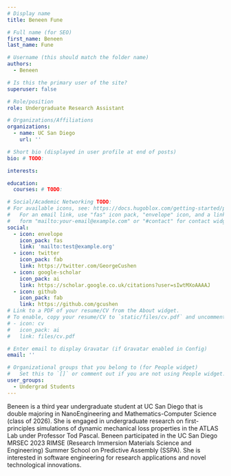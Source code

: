 ```yaml
---
# Display name
title: Beneen Fune

# Full name (for SEO)
first_name: Beneen
last_name: Fune

# Username (this should match the folder name)
authors:
  - Beneen

# Is this the primary user of the site?
superuser: false

# Role/position
role: Undergraduate Research Assistant

# Organizations/Affiliations
organizations:
  - name: UC San Diego
    url: ''

# Short bio (displayed in user profile at end of posts)
bio: # TODO:

interests:

education:
  courses: # TODO:

# Social/Academic Networking TODO:
# For available icons, see: https://docs.hugoblox.com/getting-started/page-builder/#icons
#   For an email link, use "fas" icon pack, "envelope" icon, and a link in the
#   form "mailto:your-email@example.com" or "#contact" for contact widget.
social:
  - icon: envelope
    icon_pack: fas
    link: 'mailto:test@example.org'
  - icon: twitter
    icon_pack: fab
    link: https://twitter.com/GeorgeCushen
  - icon: google-scholar
    icon_pack: ai
    link: https://scholar.google.co.uk/citations?user=sIwtMXoAAAAJ
  - icon: github
    icon_pack: fab
    link: https://github.com/gcushen
# Link to a PDF of your resume/CV from the About widget.
# To enable, copy your resume/CV to `static/files/cv.pdf` and uncomment the lines below.
# - icon: cv
#   icon_pack: ai
#   link: files/cv.pdf

# Enter email to display Gravatar (if Gravatar enabled in Config)
email: ''

# Organizational groups that you belong to (for People widget)
#   Set this to `[]` or comment out if you are not using People widget.
user_groups:
  - Undergrad Students
---
```


Beneen is a third year undergraduate student at UC San Diego that is double majoring in NanoEngineering and Mathematics-Computer Science (class of 2026). She is engaged in undergraduate research on first-principles simulations of dynamic mechanical loss properties in the ATLAS Lab under Professor Tod Pascal. Beneen participated in the UC San Diego MRSEC 2023 RIMSE (Research Immersion Materials Science and Engineering) Summer School on Predictive Assembly (SSPA). She is interested in software engineering for research applications and novel technological innovations.